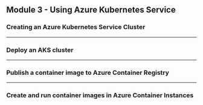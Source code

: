 ## Module 3 - Using Azure Kubernetes Service  

### Creating an Azure Kubernetes Service Cluster


---

### Deploy an AKS cluster


---

### Publish a container image to Azure Container Registry


---

### Create and run container images in Azure Container Instances

